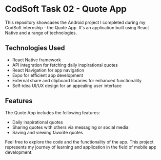 # CodSoft Task 02 - Quote App

This repository showcases the Android project I completed during my CodSoft internship - the Quote App. It's an application built using React Native and a range of technologies.

## Technologies Used

- React Native framework
- API integration for fetching daily inspirational quotes
- React Navigation for app navigation
- Expo for efficient app development
- External share and clipboard libraries for enhanced functionality
- Self-idea UI/UX design for an appealing user interface

## Features

The Quote App includes the following features:

- Daily inspirational quotes
- Sharing quotes with others via messaging or social media
- Saving and viewing favorite quotes

Feel free to explore the code and the functionality of the app. This project represents my journey of learning and application in the field of mobile app development.

